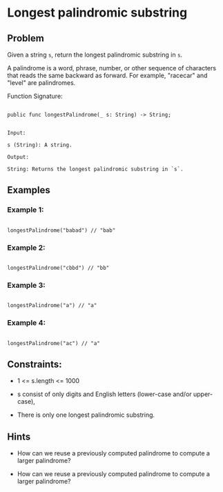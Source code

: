 # Longest palindromic substring
## Problem

Given a string `s`, return the longest palindromic substring in `s`.

A palindrome is a word, phrase, number, or other sequence of characters that reads the same backward as forward. For example, "racecar" and "level" are palindromes.

Function Signature:

```motoko

public func longestPalindrome(_ s: String) -> String;

```

```plaintext

Input:

s (String): A string.

Output:

String: Returns the longest palindromic substring in `s`.

```

## Examples

### Example 1:

```motoko

longestPalindrome("babad") // "bab"

```

### Example 2:

```motoko

longestPalindrome("cbbd") // "bb"

```

### Example 3:

```motoko

longestPalindrome("a") // "a"

```

### Example 4:

```motoko

longestPalindrome("ac") // "a"

```

## Constraints:

- 1 <= s.length <= 1000

- s consist of only digits and English letters (lower-case and/or upper-case),

- There is only one longest palindromic substring.

## Hints

- How can we reuse a previously computed palindrome to compute a larger palindrome?

- How can we reuse a previously computed palindrome to compute a larger palindrome?